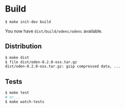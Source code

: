 # Build

```bash
$ make init-dev build
```

You now have `dist/build/odenc/odenc` available.

## Distribution

```bash
$ make dist
$ file dist/oden-0.2.0-osx.tar.gz
dist/oden-0.2.0-osx.tar.gz: gzip compressed data, ...
```

## Tests

```bash
$ make test
# or...
$ make watch-tests
```
